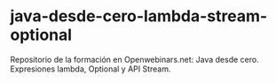 # java-desde-cero-lambda-stream-optional
Repositorio de la formación en Openwebinars.net: Java desde cero. Expresiones lambda, Optional y API Stream.
